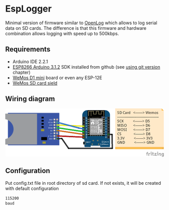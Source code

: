 # EspLogger

Minimal version of firmware similar to [OpenLog](https://github.com/sparkfun/OpenLog) which allows to log serial data on SD cards.
The difference is that this firmware and hardware combination allows logging with speed up to 500kbps.

## Requirements

- Arduino IDE 2.2.1
- [ESP8266 Arduino 3.1.2](https://github.com/esp8266/Arduino) SDK installed from github (see [using git version](https://github.com/esp8266/Arduino#using-git-version) chapter)
- [WeMos D1 mini](https://www.wemos.cc/product/d1-mini.html) board or even any ESP-12E
- [WeMos SD card sield](https://www.wemos.cc/product/micro-sd-card-shield.html)

## Wiring diagram
![EspLogger Wemos D1 mini wiring diagram](https://github.com/AutoPlantBali/EspLogger/blob/master/docs/images/ESPLogger_wiring.png?raw=true)

## Configuration

Put config.txt file in root directory of sd card. If not exists, it will be created with default configuration
```
115200
baud
```
